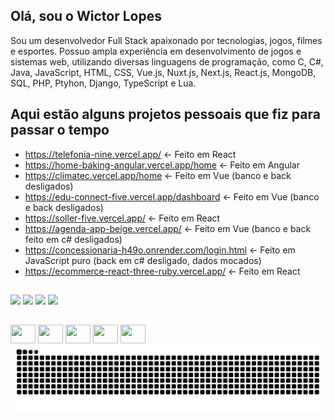 ## Olá, sou o Wictor Lopes

Sou um desenvolvedor Full Stack apaixonado por tecnologias, jogos, filmes e esportes. Possuo ampla experiência em desenvolvimento de jogos e sistemas web, utilizando diversas linguagens de programação, como C, C#, Java, JavaScript, HTML, CSS, Vue.js, Nuxt.js, Next.js, React.js, MongoDB, SQL, PHP, Ptyhon, Django, TypeScript e Lua.

##


## Aqui estão alguns projetos pessoais que fiz para passar o tempo

- https://telefonia-nine.vercel.app/ <- Feito em React
- https://home-baking-angular.vercel.app/home <- Feito em Angular
- https://climatec.vercel.app/home  <- Feito em Vue (banco e back desligados)
- https://edu-connect-five.vercel.app/dashboard <- Feito em Vue (banco e back desligados)
- https://soller-five.vercel.app/ <- Feito em React
- https://agenda-app-beige.vercel.app/ <- Feito em Vue (banco e back feito em c# desligados)
- https://concessionaria-h49o.onrender.com/login.html <- Feito em JavaScript puro (back em c# desligado, dados mocados)
- https://ecommerce-react-three-ruby.vercel.app/ <- Feito em React

##

<div> 
  <a href="https://instagram.com/owictorlopes" target="_blank"><img src="https://img.shields.io/badge/-Instagram-%23E4405F?style=for-the-badge&logo=instagram&logoColor=white" target="_blank"></a>
  <a href="https://discord.gg/users/wictorlopes" target="_blank"><img src="https://img.shields.io/badge/Discord-7289DA?style=for-the-badge&logo=discord&logoColor=white" target="_blank"></a> 
  <a href = "mailto:wictorlopes258@gmail.com"><img src="https://img.shields.io/badge/-Gmail-%23333?style=for-the-badge&logo=gmail&logoColor=white" target="_blank"></a>
  <a href="https://www.linkedin.com/in/wictor-lopes" target="_blank"><img src="https://img.shields.io/badge/-LinkedIn-%230077B5?style=for-the-badge&logo=linkedin&logoColor=white" target="_blank"></a> 
</div>


##


<div>
<img align="center" height="30" width="40" src="https://cdn.jsdelivr.net/gh/devicons/devicon@latest/icons/javascript/javascript-original.svg" />
<img align="center" height="30" width="40"  src="https://cdn.jsdelivr.net/gh/devicons/devicon@latest/icons/vuejs/vuejs-original.svg" />
<img align="center" height="30" width="40"  src="https://cdn.jsdelivr.net/gh/devicons/devicon@latest/icons/react/react-original.svg" />
<img align="center" height="30" width="40"  src="https://cdn.jsdelivr.net/gh/devicons/devicon@latest/icons/python/python-original.svg" />
<img align="center" height="30" width="40"  src="https://cdn.jsdelivr.net/gh/devicons/devicon@latest/icons/csharp/csharp-original.svg" />
</div>


<picture>
  <source media="(prefers-color-scheme: dark)" srcset="https://raw.githubusercontent.com/wictorlopes/wictorlopes/output/github-contribution-grid-snake-dark.svg">
  <source media="(prefers-color-scheme: light)" srcset="https://raw.githubusercontent.com/wictorlopes/wictorlopes/output/github-contribution-grid-snake.svg">
  <img alt="github contribution grid snake animation" src="https://raw.githubusercontent.com/wictorlopes/wictorlopes/output/github-contribution-grid-snake.svg">
</picture>
